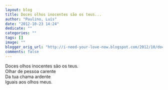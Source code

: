 ```yaml
---
layout: blog
title: Doces olhos inocentes são os teus...
author: "Paulino, Luís"
date: "2012-10-23 14:24"
dedicate: ""
categories: ""
tags: []
image: ""
blogger_orig_url: "http://i-need-your-love-now.blogspot.com/2012/10/doces-olhos-inocentes-sao-os-teus.html"
comments: false
---
```


Doces olhos inocentes são os teus.\
Olhar de pessoa carente\
Da tua chama ardente\
Iguais aos olhos meus.
